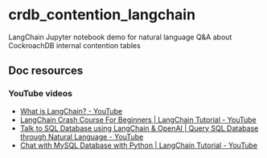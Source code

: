 # crdb_contention_langchain
LangChain Jupyter notebook demo for natural language Q&amp;A about CockroachDB internal contention tables

## Doc resources

### YouTube videos

- [What is LangChain? - YouTube](https://www.youtube.com/watch?v=1bUy-1hGZpI)
- [LangChain Crash Course For Beginners | LangChain Tutorial - YouTube](https://www.youtube.com/watch?v=nAmC7SoVLd8)
- [Talk to SQL Database using LangChain & OpenAI | Query SQL Database through Natural Language - YouTube](https://www.youtube.com/watch?v=I-i4I9cXju8)
- [Chat with MySQL Database with Python | LangChain Tutorial - YouTube](https://www.youtube.com/watch?v=9ccl1_Wu24Q)
